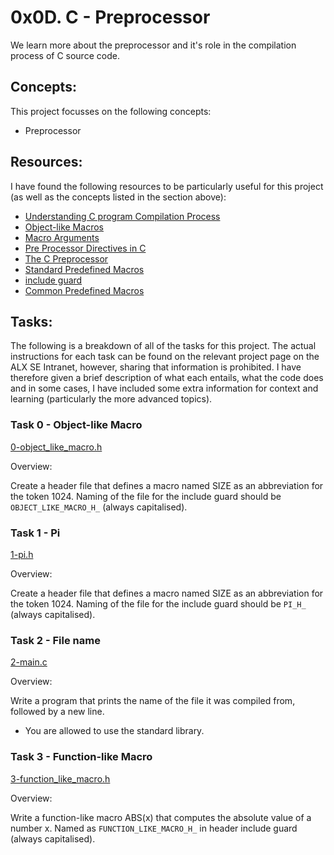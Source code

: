 # 0x0D. C - Preprocessor

We learn more about the preprocessor and it's role in the compilation process of C source code.

## Concepts:

This project focusses on the following concepts:

 - Preprocessor

## Resources:

I have found the following resources to be particularly useful for this project (as well as the concepts listed in the section above):

 - [Understanding C program Compilation Process](https://www.youtube.com/watch?v=eW5he5uFBNM)
 - [Object-like Macros](https://gcc.gnu.org/onlinedocs/gcc-5.1.0/cpp/Object-like-Macros.html#Object-like-Macros)
 - [Macro Arguments](https://gcc.gnu.org/onlinedocs/gcc-5.1.0/cpp/Macro-Arguments.html#Macro-Arguments)
 - [Pre Processor Directives in C](https://www.youtube.com/watch?v=X6HiYbY3Uak)
 - [The C Preprocessor](https://www.cprogramming.com/tutorial/cpreprocessor.html)
 - [Standard Predefined Macros](https://gcc.gnu.org/onlinedocs/gcc-5.1.0/cpp/Standard-Predefined-Macros.html#Standard-Predefined-Macros)
 - [include guard](https://en.wikipedia.org/wiki/Include_guard)
 - [Common Predefined Macros](https://gcc.gnu.org/onlinedocs/gcc-5.1.0/cpp/Common-Predefined-Macros.html#Common-Predefined-Macros)

## Tasks:

The following is a breakdown of all of the tasks for this project. The actual instructions for each task can be found on the relevant project page on the ALX SE Intranet, however, sharing that information is prohibited. I have therefore given a brief description of what each entails, what the code does and in some cases, I have included some extra information for context and learning (particularly the more advanced topics).

### Task 0 - Object-like Macro

[0-object_like_macro.h](https://github.com/deanbirnie/alx-low_level_programming/blob/master/0x0D-preprocessor/0-object_like_macro.h)

Overview:

Create a header file that defines a macro named SIZE as an abbreviation for the token 1024. Naming of the file for the include guard should be `OBJECT_LIKE_MACRO_H_` (always capitalised).

### Task 1 - Pi

[1-pi.h](https://github.com/deanbirnie/alx-low_level_programming/blob/master/0x0D-preprocessor/1-pi.h)

Overview:

Create a header file that defines a macro named SIZE as an abbreviation for the token 1024. Naming of the file for the include guard should be `PI_H_` (always capitalised).

### Task 2 - File name

[2-main.c](https://github.com/deanbirnie/alx-low_level_programming/blob/master/0x0D-preprocessor/2-main.c)

Overview:

Write a program that prints the name of the file it was compiled from, followed by a new line.

 - You are allowed to use the standard library.

### Task 3 - Function-like Macro

[3-function_like_macro.h](https://github.com/deanbirnie/alx-low_level_programming/blob/master/0x0D-preprocessor/3-function_like_macro.h)

Overview:

Write a function-like macro ABS(x) that computes the absolute value of a number x. Named as `FUNCTION_LIKE_MACRO_H_` in header include guard (always capitalised).

